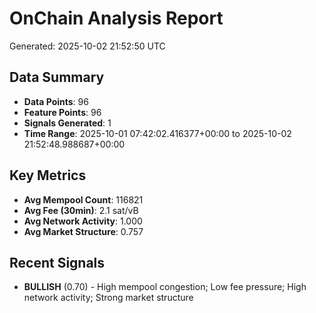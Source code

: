 # OnChain Analysis Report
Generated: 2025-10-02 21:52:50 UTC

## Data Summary
- **Data Points**: 96
- **Feature Points**: 96
- **Signals Generated**: 1
- **Time Range**: 2025-10-01 07:42:02.416377+00:00 to 2025-10-02 21:52:48.988687+00:00

## Key Metrics
- **Avg Mempool Count**: 116821
- **Avg Fee (30min)**: 2.1 sat/vB
- **Avg Network Activity**: 1.000
- **Avg Market Structure**: 0.757

## Recent Signals
- **BULLISH** (0.70) - High mempool congestion; Low fee pressure; High network activity; Strong market structure
